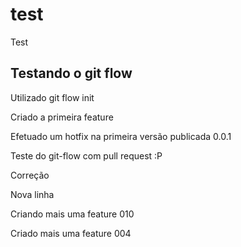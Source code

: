 # test
Test

## Testando o git flow

Utilizado git flow init

Criado a primeira feature

Efetuado um hotfix na primeira versão publicada 0.0.1

Teste do git-flow com pull request :P

Correção

Nova linha

Criando mais uma feature 010

Criado mais uma feature 004
